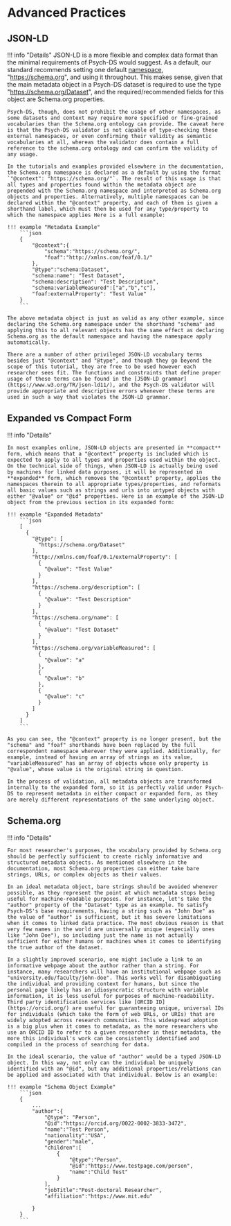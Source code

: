 # Advanced Practices

## JSON-LD

!!! info "Details"
    JSON-LD is a more flexible and complex data format than the minimal requirements of Psych-DS would suggest. As a default, our standard recommends setting one default [namespace](../reference/schema/meta/defs/namespace.md), "https://schema.org", and using it throughout. This makes sense, given that the main metadata object in a Psych-DS dataset is required to use the type "https://schema.org/Dataset", and the required/recommended fields for this object are Schema.org properties.

    Psych-DS, though, does not prohibit the usage of other namespaces, as some datasets and context may require more specified or fine-grained vocabularies than the Schema.org ontology can provide. The caveat here is that the Psych-DS validator is not capable of type-checking these external namespaces, or even confirming their validity as semantic vocabularies at all, whereas the validator does contain a full reference to the schema.org ontology and can confirm the validity of any usage.

    In the tutorials and examples provided elsewhere in the documentation, the Schema.org namespace is declared as a default by using the format `"@context": "https://schema.org/"`. The result of this usage is that all types and properties found within the metadata object are prepended with the Schema.org namespace and interpreted as Schema.org objects and properties. Alternatively, multiple namespaces can be declared within the "@context" property, and each of them is given a shorthand label, which must then be used for any type/property to which the namespace applies Here is a full example:

    !!! example "Metadata Example"
        ```json
        {
            "@context":{
                "schema":"https://schema.org/",
                "foaf":"http://xmlns.com/foaf/0.1/"
            },
            "@type":"schema:Dataset",
            "schema:name": "Test Dataset",
            "schema:description": "Test Description",
            "schema:variableMeasured":["a","b","c"],
            "foaf:externalProperty": "Test Value"
        }
        ```

    The above metadata object is just as valid as any other example, since declaring the Schema.org namespace under the shorthand "schema" and applying this to all relevant objects has the same effect as declaring Schema.org as the default namespace and having the namespace apply automatically.

    There are a number of other privileged JSON-LD vocabulary terms besides just "@context" and "@type", and though they go beyond the scope of this tutorial, they are free to be used however each researcher sees fit. The functions and constraints that define proper usage of these terms can be found in the [JSON-LD grammar](https://www.w3.org/TR/json-ld11/), and the Psych-DS validator will provide appropriate and descriptive errors whenever these terms are used in such a way that violates the JSON-LD grammar.

## Expanded vs Compact Form

!!! info "Details"

    In most examples online, JSON-LD objects are presented in **compact** form, which means that a "@context" property is included which is expected to apply to all types and properties used within the object. On the technical side of things, when JSON-LD is actually being used by machines for linked data purposes, it will be represented in **expanded** form, which removes the "@context" property, applies the namespaces therein to all appropriate types/properties, and reformats all basic values such as strings and urls into untyped objects with either "@value" or "@id" properties. Here is an example of the JSON-LD object from the previous section in its expanded form:

    !!! example "Expanded Metadata"
        ```json
        [
          {
            "@type": [
              "https://schema.org/Dataset"
            ],
            "http://xmlns.com/foaf/0.1/externalProperty": [
              {
                "@value": "Test Value"
              }
            ],
            "https://schema.org/description": [
              {
                "@value": "Test Description"
              }
            ],
            "https://schema.org/name": [
              {
                "@value": "Test Dataset"
              }
            ],
            "https://schema.org/variableMeasured": [
              {
                "@value": "a"
              },
              {
                "@value": "b"
              },
              {
                "@value": "c"
              }
            ]
          }
        ]
        ```

    As you can see, the "@context" property is no longer present, but the "schema" and "foaf" shorthands have been replaced by the full correspondent namespace wherever they were applied. Additionally, for example, instead of having an array of strings as its value, "variableMeasured" has an array of objects whose only property is "@value", whose value is the original string in question.

    In the process of validation, all metadata objects are transformed internally to the expanded form, so it is perfectly valid under Psych-DS to represent metadata in either compact or expanded form, as they are merely different representations of the same underlying object.

## Schema.org

!!! info "Details"

    For most researcher's purposes, the vocabulary provided by Schema.org should be perfectly sufficient to create richly informative and structured metadata objects. As mentioned elsewhere in the documentation, most Schema.org properties can either take bare strings, URLs, or complex objects as their values.

    In an ideal metadata object, bare strings should be avoided whenever possible, as they represent the point at which metadata stops being useful for machine-readable purposes. For instance, let's take the "author" property of the "Dataset" type as an example. To satisfy Psych-DS's base requirements, having a string such as "John Doe" as the value of "author" is sufficient, but it has severe limitations when it comes to linked data practice. The most obvious reason is that very few names in the world are universally unique (especially ones like "John Doe"), so including just the name is not actually sufficient for either humans or machines when it comes to identifying the true author of the dataset. 

    In a slightly improved scenario, one might include a link to an informative webpage about the author rather than a string. For instance, many researchers will have an institutional webpage such as "university.edu/faculty/john-doe". This works well for disambiguating the individual and providing context for humans, but since the personal page likely has an idiosyncratic structure with variable information, it is less useful for purposes of machine-readability. Third party identification services like [ORCID ID](https://orcid.org/) are useful for guaranteeing unique, universal IDs for individuals (which take the form of web URLs, or URIs) that are widely adopted across research communities. This widespread adoption is a big plus when it comes to metadata, as the more researchers who use an ORCID ID to refer to a given researcher in their metadata, the more this individual's work can be consistently identified and compiled in the process of searching for data.

    In the ideal scenario, the value of "author" would be a typed JSON-LD object. In this way, not only can the individual be uniquely identified with an "@id", but any additional properties/relations can be applied and associated with that individual. Below is an example:

    !!! example "Schema Object Example"
        ```json
        {
            ...
            "author":{
                "@type": "Person",
                "@id":"https://orcid.org/0022-0002-3833-3472",
                "name":"Test Person",
                "nationality":"USA",
                "gender":"male",
                "children":[
                    {
                        "@type":"Person",
                        "@id":"https://www.testpage.com/person",
                        "name":"Child Test"
                    }
                ],
                "jobTitle":"Post-doctoral Researcher",
                "affiliation":"https://www.mit.edu"

            }
        }
        ```